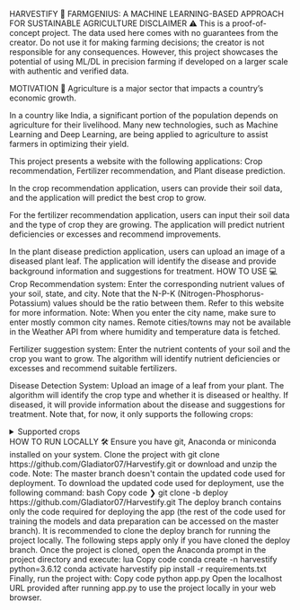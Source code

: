 HARVESTIFY 🌿
FARMGENIUS: A MACHINE  LEARNING-BASED APPROACH  FOR SUSTAINABLE  AGRICULTURE
DISCLAIMER ⚠️
This is a proof-of-concept project. The data used here comes with no guarantees from the creator. Do not use it for making farming decisions; the creator is not responsible for any consequences. However, this project showcases the potential of using ML/DL in precision farming if developed on a larger scale with authentic and verified data.

MOTIVATION 💪
Agriculture is a major sector that impacts a country’s economic growth.

In a country like India, a significant portion of the population depends on agriculture for their livelihood. Many new technologies, such as Machine Learning and Deep Learning, are being applied to agriculture to assist farmers in optimizing their yield.

This project presents a website with the following applications: Crop recommendation, Fertilizer recommendation, and Plant disease prediction.

In the crop recommendation application, users can provide their soil data, and the application will predict the best crop to grow.

For the fertilizer recommendation application, users can input their soil data and the type of crop they are growing. The application will predict nutrient deficiencies or excesses and recommend improvements.

In the plant disease prediction application, users can upload an image of a diseased plant leaf. The application will identify the disease and provide background information and suggestions for treatment.
HOW TO USE 💻
Crop Recommendation system: Enter the corresponding nutrient values of your soil, state, and city. Note that the N-P-K (Nitrogen-Phosphorus-Potassium) values should be the ratio between them. Refer to this website for more information.
Note: When you enter the city name, make sure to enter mostly common city names. Remote cities/towns may not be available in the Weather API from where humidity and temperature data is fetched.

Fertilizer suggestion system: Enter the nutrient contents of your soil and the crop you want to grow. The algorithm will identify nutrient deficiencies or excesses and recommend suitable fertilizers.

Disease Detection System: Upload an image of a leaf from your plant. The algorithm will identify the crop type and whether it is diseased or healthy. If diseased, it will provide information about the disease and suggestions for treatment.
Note that, for now, it only supports the following crops:

<details>
  <summary>Supported crops
</summary>
Apple
Blueberry
Cherry
Corn
Grape
Pepper
Orange
Peach
Potato
Soybean
Strawberry
Tomato
Squash
Raspberry
</details>
HOW TO RUN LOCALLY 🛠️
Ensure you have git, Anaconda or miniconda installed on your system.
Clone the project with git clone https://github.com/Gladiator07/Harvestify.git or download and unzip the code.
Note: The master branch doesn't contain the updated code used for deployment. To download the updated code used for deployment, use the following command:
bash
Copy code
❯ git clone -b deploy https://github.com/Gladiator07/Harvestify.git 
The deploy branch contains only the code required for deploying the app (the rest of the code used for training the models and data preparation can be accessed on the master branch).
It is recommended to clone the deploy branch for running the project locally. The following steps apply only if you have cloned the deploy branch.
Once the project is cloned, open the Anaconda prompt in the project directory and execute:
lua
Copy code
conda create -n harvestify python=3.6.12
conda activate harvestify
pip install -r requirements.txt
Finally, run the project with:
Copy code
python app.py
Open the localhost URL provided after running app.py to use the project locally in your web browser.
